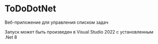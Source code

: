 # ToDoDotNet
 Веб-приложение для управления списком задач


 Запуск может быть произведен в Visual Studio 2022 с установленным .Net 8
